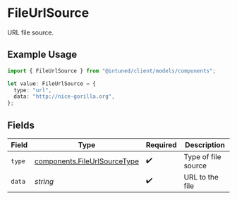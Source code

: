 # FileUrlSource

URL file source.

## Example Usage

```typescript
import { FileUrlSource } from "@intuned/client/models/components";

let value: FileUrlSource = {
  type: "url",
  data: "http://nice-gorilla.org",
};
```

## Fields

| Field                                                                        | Type                                                                         | Required                                                                     | Description                                                                  |
| ---------------------------------------------------------------------------- | ---------------------------------------------------------------------------- | ---------------------------------------------------------------------------- | ---------------------------------------------------------------------------- |
| `type`                                                                       | [components.FileUrlSourceType](../../models/components/fileurlsourcetype.md) | :heavy_check_mark:                                                           | Type of file source                                                          |
| `data`                                                                       | *string*                                                                     | :heavy_check_mark:                                                           | URL to the file                                                              |